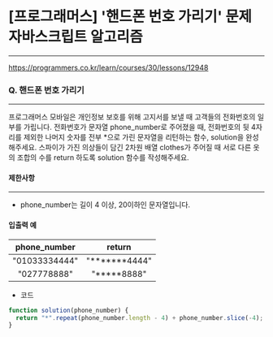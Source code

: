 # [프로그래머스] '핸드폰 번호 가리기' 문제 자바스크립트 알고리즘
-------
https://programmers.co.kr/learn/courses/30/lessons/12948
### Q. 핸드폰 번호 가리기
-----

프로그래머스 모바일은 개인정보 보호를 위해 고지서를 보낼 때 고객들의 전화번호의 일부를 가립니다.
전화번호가 문자열 phone_number로 주어졌을 때, 전화번호의 뒷 4자리를 제외한 나머지 숫자를 전부 *으로 가린 문자열을 리턴하는 함수, solution을 완성해주세요.
스파이가 가진 의상들이 담긴 2차원 배열 clothes가 주어질 때 서로 다른 옷의 조합의 수를 return 하도록 solution 함수를 작성해주세요.



#### 제한사항 
---
* phone_number는 길이 4 이상, 20이하인 문자열입니다.

#### 입출력 예  
|phone_number|	return|
|:---:|:---:|
|"01033334444"	|"*******4444"|
|"027778888"	|"*****8888"|



* 코드 
```js
function solution(phone_number) {
  return "*".repeat(phone_number.length - 4) + phone_number.slice(-4);
}

```



